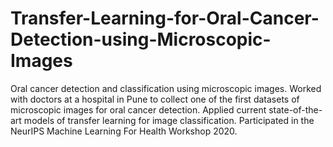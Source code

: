 # Transfer-Learning-for-Oral-Cancer-Detection-using-Microscopic-Images
Oral cancer detection and classification using microscopic images.
Worked with doctors at a hospital in Pune to collect one of the first datasets of microscopic images for oral cancer detection.
Applied current state-of-the-art models of transfer learning for image classification.
Participated in the NeurIPS Machine Learning For Health Workshop 2020.
